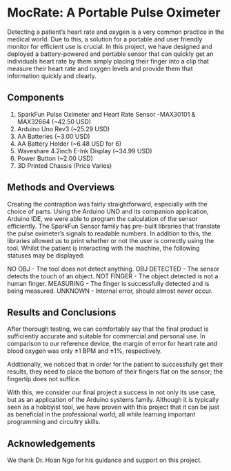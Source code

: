 # MocRate: A Portable Pulse Oximeter
Detecting a patient’s heart rate and oxygen is a very common practice in the medical world. Due to this, a solution for a portable and user friendly monitor for efficient use is crucial.  In this project, we have designed and deployed a battery-powered and portable sensor that can quickly get an individuals heart rate by them simply placing their finger into a clip that measure their heart rate and oxygen levels and provide them that information quickly and clearly.

## Components
1. SparkFun Pulse Oximeter and Heart Rate Sensor -MAX30101 & MAX32664 (~42.50 USD)
2. Arduino Uno Rev3 (~25.29 USD)
3. AA Batteries (~3.00 USD)
4. AA Battery Holder (~6.48 USD for 6)
5. Waveshare 4.2inch E-Ink Display (~34.99 USD)
6. Power Button (~2.00 USD)
7. 3D Printed Chassis (Price Varies)

## Methods and Overviews
Creating the contraption was fairly straightforward, especially with the choice of parts. Using the Arduino UNO and its companion application, Arduino IDE, we were able to program the calculation of the sensor efficiently. The SparkFun Sensor family has pre-built libraries that translate the pulse oximeter’s signals to readable numbers. In addition to this, the libraries allowed us to print whether or not the user is correctly using the tool. Whilst the patient is interacting with the machine, the following statuses may be displayed:

NO OBJ - The tool does not detect anything.
OBJ DETECTED - The sensor detects the touch of an object.
NOT FINGER - The object detected is not a human finger.
MEASURING - The finger is successfully detected and is being measured.
UNKNOWN - Internal error, should almost never occur.

## Results and Conclusions
After thorough testing, we can comfortably say that the final product is sufficiently accurate and suitable for commercial and personal use. In comparison to our reference device, the margin of error for heart rate and blood oxygen was only ±1 BPM and ±1%, respectively.

Additionally, we noticed that in order for the patient to successfully get their results, they need to place the bottom of their fingers flat on the sensor; the fingertip does not suffice.

With this, we consider our final project a success in not only its use case, but as an application of the Arduino systems family. Although it is typically seen as a hobbyist tool, we have proven with this project that it can be just as beneficial in the professional world; all while learning important programming and circuitry skills.

## Acknowledgements
We thank Dr. Hoan Ngo for his guidance and support on this project.
